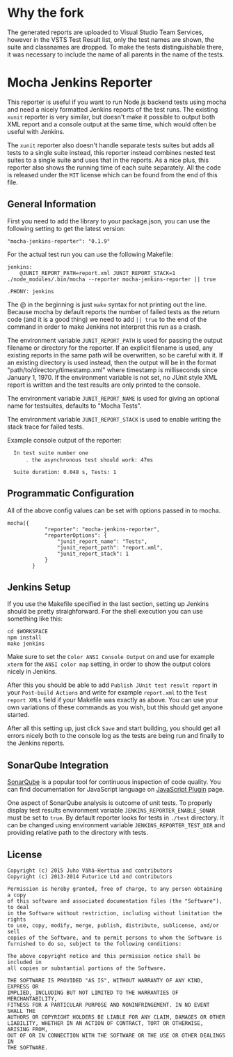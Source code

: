 Why the fork
============

The generated reports are uploaded to Visual Studio Team Services, however in the VSTS Test Result list, only the test names are shown, the suite and classnames are dropped.
To make the tests distinguishable there, it was necessary to include the name of all parents in the name of the tests.

Mocha Jenkins Reporter
======================

This reporter is useful if you want to run Node.js backend tests using mocha and need a nicely formatted Jenkins reports of the test runs. The existing `xunit` reporter is very similar, but doesn't make it possible to output both XML report and a console output at the same time, which would often be useful with Jenkins.

The `xunit` reporter also doesn't handle separate tests suites but adds all tests to a single suite instead, this reporter instead combines nested test suites to a single suite and uses that in the reports. As a nice plus, this reporter also shows the running time of each suite separately. All the code is released under the `MIT` license which can be found from the end of this file.


General Information
-------------------

First you need to add the library to your package.json, you can use the following setting to get the latest version:

`"mocha-jenkins-reporter": "0.1.9"`

For the actual test run you can use the following Makefile:

```
jenkins:
	@JUNIT_REPORT_PATH=report.xml JUNIT_REPORT_STACK=1 ./node_modules/.bin/mocha --reporter mocha-jenkins-reporter || true

.PHONY: jenkins
```

The @ in the beginning is just `make` syntax for not printing out the line. Because mocha by default reports the number of failed tests as the return code (and it is a good thing) we need to add `|| true` to the end of the command in order to make Jenkins not interpret this run as a crash.

The environment variable `JUNIT_REPORT_PATH` is used for passing the output filename or directory for the reporter. If an explicit filename is used, any existing reports in the same path will be overwritten, so be careful with it. If an existing directory is used instead, then the output will be in the format "path/to/directory/timestamp.xml" where timestamp is milliseconds since January 1, 1970. If the environment variable is not set, no JUnit style XML report is written and the test results are only printed to the console.

The environment variable `JUNIT_REPORT_NAME` is used for giving an optional name for testsuites, defaults to "Mocha Tests".

The environment variable `JUNIT_REPORT_STACK` is used to enable writing the stack trace for failed tests.

Example console output of the reporter:

```
  In test suite number one
      ․ the asynchronous test should work: 47ms

  Suite duration: 0.048 s, Tests: 1
```

Programmatic Configuration
--------------------------
All of the above config values can be set with options passed in to mocha.
```
mocha({
            "reporter": "mocha-jenkins-reporter",
            "reporterOptions": {
                "junit_report_name": "Tests",
                "junit_report_path": "report.xml",
                "junit_report_stack": 1
            }
        }
```

Jenkins Setup
-------------

If you use the Makefile specified in the last section, setting up Jenkins should be pretty straighforward. For the shell execution you can use something like this:

```
cd $WORKSPACE
npm install
make jenkins
```

Make sure to set the `Color ANSI Console Output` on and use for example `xterm` for the `ANSI color map` setting, in order to show the output colors nicely in Jenkins.

After this you should be able to add `Publish JUnit test result report` in your `Post-build Actions` and write for example `report.xml` to the `Test report XMLs` field if your Makefile was exactly as above. You can use your own variations of these commands as you wish, but this should get anyone started.

After all this setting up, just click `Save` and start building, you should get all errors nicely both to the console log as the tests are being run and finally to the Jenkins reports.

SonarQube Integration
---------------------

[SonarQube](http://www.sonarqube.org/) is a popular tool for continuous inspection of code quality. You can find documentation for JavaScript language on [JavaScript Plugin](http://docs.sonarqube.org/display/SONAR/JavaScript+Plugin) page.

One aspect of SonarQube analysis is outcome of unit tests. To properly display test results environment variable `JENKINS_REPORTER_ENABLE_SONAR` must be set to `true`. By default reporter looks for tests in `./test` directory. It can be changed using environment variable `JENKINS_REPORTER_TEST_DIR` and providing relative path to the directory with tests.

License
-------

```
Copyright (c) 2015 Juho Vähä-Herttua and contributors
Copyright (c) 2013-2014 Futurice Ltd and contributors

Permission is hereby granted, free of charge, to any person obtaining a copy
of this software and associated documentation files (the "Software"), to deal
in the Software without restriction, including without limitation the rights
to use, copy, modify, merge, publish, distribute, sublicense, and/or sell
copies of the Software, and to permit persons to whom the Software is
furnished to do so, subject to the following conditions:

The above copyright notice and this permission notice shall be included in
all copies or substantial portions of the Software.

THE SOFTWARE IS PROVIDED "AS IS", WITHOUT WARRANTY OF ANY KIND, EXPRESS OR
IMPLIED, INCLUDING BUT NOT LIMITED TO THE WARRANTIES OF MERCHANTABILITY,
FITNESS FOR A PARTICULAR PURPOSE AND NONINFRINGEMENT. IN NO EVENT SHALL THE
AUTHORS OR COPYRIGHT HOLDERS BE LIABLE FOR ANY CLAIM, DAMAGES OR OTHER
LIABILITY, WHETHER IN AN ACTION OF CONTRACT, TORT OR OTHERWISE, ARISING FROM,
OUT OF OR IN CONNECTION WITH THE SOFTWARE OR THE USE OR OTHER DEALINGS IN
THE SOFTWARE.
```
